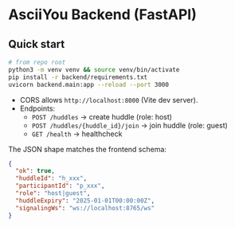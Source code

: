 # AsciiYou Backend (FastAPI)

## Quick start

```bash
# from repo root
python3 -m venv venv && source venv/bin/activate
pip install -r backend/requirements.txt
uvicorn backend.main:app --reload --port 3000
```

- CORS allows `http://localhost:8000` (Vite dev server).
- Endpoints:
  - `POST /huddles` → create huddle (role: host)
  - `POST /huddles/{huddle_id}/join` → join huddle (role: guest)
  - `GET /health` → healthcheck

The JSON shape matches the frontend schema:
```json
{
  "ok": true,
  "huddleId": "h_xxx",
  "participantId": "p_xxx",
  "role": "host|guest",
  "huddleExpiry": "2025-01-01T00:00:00Z",
  "signalingWs": "ws://localhost:8765/ws"
}
```

